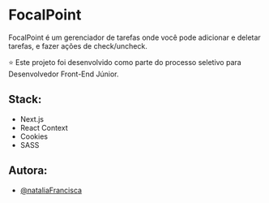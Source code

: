 # FocalPoint

FocalPoint é um gerenciador de tarefas onde você pode adicionar e deletar tarefas, e fazer ações de check/uncheck.

⭐ Este projeto foi desenvolvido como parte do processo seletivo para Desenvolvedor Front-End Júnior.

## Stack:
- Next.js
- React Context
- Cookies
- SASS

## Autora:
- [@nataliaFrancisca](https://www.github.com/NataliaFrancisca)
